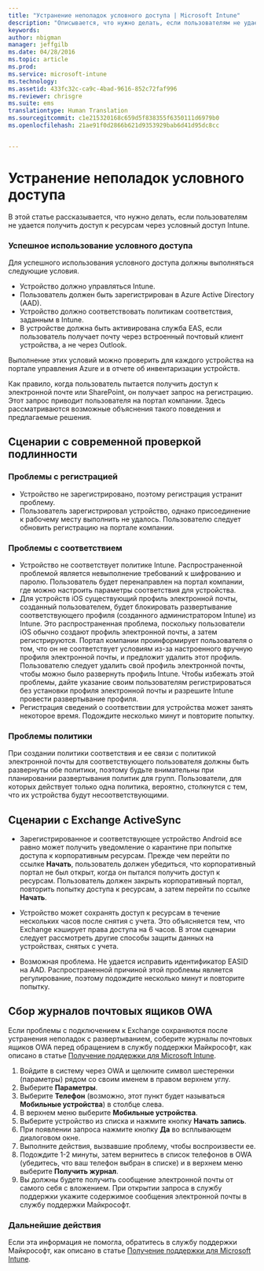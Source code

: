 ```yaml
---
title: "Устранение неполадок условного доступа | Microsoft Intune"
description: "Описывается, что нужно делать, если пользователям не удается получить доступ к ресурсам через условный доступ Intune."
keywords: 
author: nbigman
manager: jeffgilb
ms.date: 04/28/2016
ms.topic: article
ms.prod: 
ms.service: microsoft-intune
ms.technology: 
ms.assetid: 433fc32c-ca9c-4bad-9616-852c72faf996
ms.reviewer: chrisgre
ms.suite: ems
translationtype: Human Translation
ms.sourcegitcommit: c1e215320168c659d5f838355f6350111d6979b0
ms.openlocfilehash: 21ae91f0d2866b621d9353929bab6d41d95dc8cc


---
```


# Устранение неполадок условного доступа

В этой статье рассказывается, что нужно делать, если пользователям не удается получить доступ к ресурсам через условный доступ Intune. 

### Успешное использование условного доступа

Для успешного использования условного доступа должны выполняться следующие условия.

-   Устройство должно управляться Intune.
-   Пользователь должен быть зарегистрирован в Azure Active Directory (AAD).
-   Устройство должно соответствовать политикам соответствия, заданным в Intune. 
-   В устройстве должна быть активирована служба EAS, если пользователь получает почту через встроенный почтовый клиент устройства, а не через Outlook.

Выполнение этих условий можно проверить для каждого устройства на портале управления Azure и в отчете об инвентаризации устройств.





Как правило, когда пользователь пытается получить доступ к электронной почте или SharePoint, он получает запрос на регистрацию. Этот запрос приводит пользователя на портал компании. Здесь рассматриваются возможные объяснения такого поведения и предлагаемые решения.

## Сценарии с современной проверкой подлинности

### Проблемы с регистрацией

 -  Устройство не зарегистрировано, поэтому регистрация устранит проблему.
 -  Пользователь зарегистрировал устройство, однако присоединение к рабочему месту выполнить не удалось. Пользователю следует обновить регистрацию на портале компании. 
 
### Проблемы с соответствием

 -  Устройство не соответствует политике Intune. Распространенной проблемой является невыполнение требований к шифрованию и паролю. Пользователь будет перенаправлен на портал компании, где можно настроить параметры соответствия для устройства.
 -  Для устройств iOS существующий профиль электронной почты, созданный пользователем, будет блокировать развертывание соответствующего профиля (созданного администратором Intune) из Intune. Это распространенная проблема, поскольку пользователи iOS обычно создают профиль электронной почты, а затем регистрируются. Портал компании проинформирует пользователя о том, что он не соответствует условиям из-за настроенного вручную профиля электронной почты, и предложит удалить этот профиль. Пользователю следует удалить свой профиль электронной почты, чтобы можно было развернуть профиль Intune. Чтобы избежать этой проблемы, дайте указание своим пользователям регистрироваться без установки профиля электронной почты и разрешите Intune провести развертывание профиля.  
 -  Регистрация сведений о соответствии для устройства может занять некоторое время. Подождите несколько минут и повторите попытку.

### Проблемы политики

При создании политики соответствия и ее связи с политикой электронной почты для соответствующего пользователя должны быть развернуты обе политики, поэтому будьте внимательны при планировании развертывания политик для групп. Пользователи, для которых действует только одна политика, вероятно, столкнутся с тем, что их устройства будут несоответствующими.


## Сценарии с Exchange ActiveSync


- Зарегистрированное и соответствующее устройство Android все равно может получить уведомление о карантине при попытке доступа к корпоративным ресурсам. Прежде чем перейти по ссылке **Начать**, пользователь должен убедиться, что корпоративный портал не был открыт, когда он пытался получить доступ к ресурсам. Пользователь должен закрыть корпоративный портал, повторить попытку доступа к ресурсам, а затем перейти по ссылке **Начать**.

- Устройство может сохранять доступ к ресурсам в течение нескольких часов после снятия с учета. Это объясняется тем, что Exchange кэширует права доступа на 6 часов. В этом сценарии следует рассмотреть другие способы защиты данных на устройствах, снятых с учета.
- Возможная проблема. Не удается исправить идентификатор EASID на AAD. Распространенной причиной этой проблемы является регулирование, поэтому подождите несколько минут и повторите попытку. 

## Сбор журналов почтовых ящиков OWA

Если проблемы с подключением к Exchange сохраняются после устранения неполадок с развертыванием, соберите журналы почтовых ящиков OWA перед обращением в службу поддержки Майкрософт, как описано в статье [Получение поддержки для Microsoft Intune](how-to-get-support-for-microsoft-intune.md).

1. Войдите в систему через OWA и щелкните символ шестеренки (параметры) рядом со своим именем в правом верхнем углу. 
2. Выберите **Параметры**.
3. Выберите **Телефон** (возможно, этот пункт будет называться **Мобильные устройства**) в столбце слева.
4. В верхнем меню выберите **Мобильные устройства**. 
5. Выберите устройство из списка и нажмите кнопку **Начать запись**. 
6. При появлении запроса нажмите кнопку **Да** во всплывающем диалоговом окне. 
7. Выполните действия, вызвавшие проблему, чтобы воспроизвести ее. 
8. Подождите 1-2 минуты, затем вернитесь в список телефонов в OWA (убедитесь, что ваш телефон выбран в списке) и в верхнем меню выберите **Получить журнал**. 
9. Вы должны будете получить сообщение электронной почты от самого себя с вложением. При открытии запроса в службу поддержки укажите содержимое сообщения электронной почты в службу поддержки Майкрософт.


### Дальнейшие действия
Если эта информация не помогла, обратитесь в службу поддержки Майкрософт, как описано в статье [Получение поддержки для Microsoft Intune](how-to-get-support-for-microsoft-intune.md).



<!--HONumber=Jul16_HO3-->


